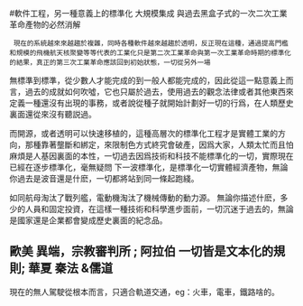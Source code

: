 #軟件工程，另一種意義上的標準化 大規模集成  與過去黑盒子式的一次二次工業革命產物的必然消解

     現在的系統越來來越趨於複雜，同時各種軟件越來越趨於透明，反正現在這種，通過提高門檻和規模的飛機航天核聚變等等代表的工業化只是第二次工業革命與第一次工業革命時期的標準化的結果，真正的第三次工業革命應該回到初始狀態，一切從另外一場
 無標準到標準，從少數人才能完成的到一般人都能完成的，因此從這一點意義上而言，過去的成就如何吹噓，它也只屬於過去，使用過去的觀念法律或者其他東西來定義一種還沒有出現的事務，或者說從種子就開始計劃好一切的行爲，在人類歷史裏面還從來沒有聽説過。

   而開源，或者透明可以快速移植的，這種高層次的標準化工程才是實體工業的方向，那種靠著壟斷和綁定，來限制色方式終究會破產，因爲大家，人類太忙而且怕麻煩是人基因裏面的本性，一切過去因爲技術和科技不能標準化的一切，實際現在已經在逐步標準化，毫無疑問
   下一波標準化，是標準化一切實體經濟產物，無論你過去是波音還是什麽，一切都將站到同一條起跑綫。

如同航母淘汰了戰列艦，電動機淘汰了機械傳動的動力源。  無論你描述什麽，多少的人員和固定投資，在這樣一種技術和科學進步面前，一切沉迷于過去的，無論是國家還是企業都會變成歷史裏面的紀念品。













## 歐美 異端，宗教審判所 ; 阿拉伯 一切皆是文本化的規則; 華夏 秦法 &儒道

現在的無人駕駛從根本而言，只適合軌道交通，eg：火車，電車，鐵路啥的。